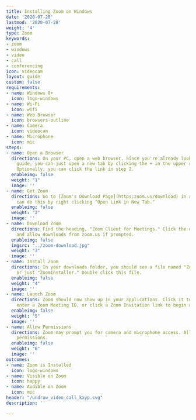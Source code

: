 ```yaml
---
title: Installing Zoom on Windows
date: '2020-07-28'
lastmod: '2020-07-28'
weight: '4'
type: Zoom
keywords:
- zoom
- windows
- video
- call
- conferencing
icon: videocam
layout: guide
custom: false
requirements:
- name: Windows 8+
  icon: logo-windows
- name: Wi-Fi
  icon: wifi
- name: Web Browser
  icon: browsers-outline
- name: Camera
  icon: videocam
- name: Microphone
  icon: mic
steps:
- name: Open a Browser
  directions: On your PC, open a web browser. Since you're already looking at this
    guide, you can just open a new tab by clicking the + in the upper right corner.
    Optionally, you can click the link in step 2.
  enableimg: false
  weight: "1"
  image: ''
- name: Get Zoom
  directions: Go to [Zoom's Download Page](https:zoom.us/download) in a new tab. You
    can do this by right clicking "Open Link in New Tab."
  enableimg: false
  weight: "2"
  image: ''
- name: Download Zoom
  directions: Find the heading, "Zoom Client for Meetings." Click the download button,
    and allow downloads from zoom.us if prompted.
  enableimg: false
  imgsrc: "../zoom-download.jpg"
  weight: "3"
  image: ''
- name: Install Zoom
  directions: In your downloads folder, you should see a file named "ZoomInstaller.exe"
    or just "ZoomInstaller." Double click this file.
  enableimg: false
  weight: "4"
  image: ''
- name: Launch Zoom
  directions: Zoom should now show up in your applications. Click it to launch and
    enter a Zoom Meeting ID, or click a Zoom Invitation link to begin a call.
  enableimg: false
  weight: "5"
  image: ''
- name: Allow Permissions
  directions: Zoom may prompt you for camera and microphone access. Allow all of these
    permissions.
  enableimg: false
  weight: "6"
  image: ''
outcomes:
- name: Zoom is Installed
  icon: logo-windows
- name: Visible on Zoom
  icon: happy
- name: Audible on Zoom
  icon: mic
header: "/undraw_video_call_kxyp.svg"
description: ''

---
```

